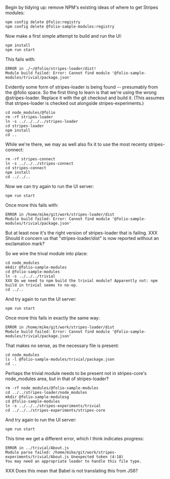 Begin by tidying up: remove NPM's existing ideas of where to get
Stripes modules:

	npm config delete @folio:registry
	npm config delete @folio-sample-modules:registry

Now make a first simple attempt to build and run the UI:

	npm install
	npm run start

This fails with:

	ERROR in ./~/@folio/stripes-loader/dist!
	Module build failed: Error: Cannot find module '@folio-sample-modules/trivial/package.json'

Evidently some form of stripes-loader is being found -- presumably
from the @folio space. So the first thing to learn is that we're using
the wrong @stripes-loader. Replace it with the git checkout and build
it. (This assumes that stripes-loader is checked out alongside
stripes-experiments.)

	cd node_modules/@folio
	rm -rf stripes-loader
	ln -s ../../../../stripes-loader
	cd stripes-loader
	npm install
	cd ..

While we're there, we may as well also fix it to use the most recenty stripes-connect:

	rm -rf stripes-connect
	ln -s ../../../stripes-connect
	cd stripes-connect
	npm install
	cd ../../..

Now we can try again to run the UI server:

	npm run start

Once more this fails with:

	ERROR in /home/mike/git/work/stripes-loader/dist
	Module build failed: Error: Cannot find module '@folio-sample-modules/trivial/package.json'

But at least now it's the right version of stripes-loader that is failing.
XXX Should it concern us that "stripes-loader/dist" is now reported without an exclamation mark?

So we wire the trival module into place:

	cd node_modules
	mkdir @folio-sample-modules
	cd @folio-sample-modules
	ln -s ../../../trivial
	XXX Do we need to npm build the trivial module? Apparently not: npm build in trivial seems to no-op.
	cd ../..

And try again to run the UI server:

	npm run start

Once more this fails in exactly the same way:

	ERROR in /home/mike/git/work/stripes-loader/dist
	Module build failed: Error: Cannot find module '@folio-sample-modules/trivial/package.json'

That makes no sense, as the necessary file is present:

	cd node_modules
	ls -l @folio-sample-modules/trivial/package.json
	cd ..

Perhaps the trivial module needs to be present not in stripes-core's
node_modules area, but in that of stripes-loader?

	rm -rf node_modules/@folio-sample-modules
	cd ../../stripes-loader/node_modules
	mkdir @folio-sample-modulesg
	cd @folio-sample-modules
	ln -s ../../../stripes-experiments/trivial
	cd ../../../stripes-experiments/stripes-core

And try again to run the UI server:

	npm run start

This time we get a different error, which I think indicates progress:

	ERROR in ../trivial/About.js
	Module parse failed: /home/mike/git/work/stripes-experiments/trivial/About.js Unexpected token (4:18)
	You may need an appropriate loader to handle this file type.

XXX Does this mean that Babel is not translating this from JS6?
